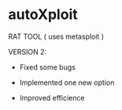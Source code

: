 # autoXploit
RAT TOOL ( uses metasploit ) 
 
 VERSION 2:
  
  * Fixed some bugs
  
  * Implemented one new option
  
  * Improved efficience
    
  

  
